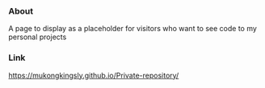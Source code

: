 ### About

A page to display as a placeholder for visitors who want to see code to my personal projects

### Link

https://mukongkingsly.github.io/Private-repository/
